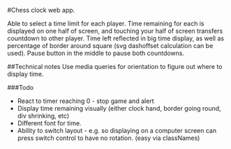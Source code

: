 #Chess clock web app.

Able to select a time limit for each player.
Time remaining for each is displayed on one half of screen, and touching your half of screen transfers countdown to other player.
Time left reflected in big time display, as well as percentage of border around square (svg dashoffset calculation can be used).
Pause button in the middle to pause both countdowns.


##Technical notes
Use media queries for orientation to figure out where to display time.




###Todo
- React to timer reaching 0 - stop game and alert
- Display time remaining visually (either clock hand, border going round, div shrinking, etc)
- Different font for time.
- Ability to switch layout - e.g. so displaying on a computer screen can press switch control to have no rotation. (easy via classNames)